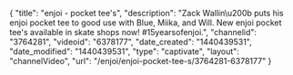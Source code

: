 {
    "title": "enjoi - pocket tee's",
    "description": "Zack Wallin\u200b puts his enjoi pocket tee to good use with Blue, Miika, and Will. New enjoi pocket tee's available in skate shops now! #15yearsofenjoi.",
    "channelid": "3764281",
    "videoid": "6378177",
    "date_created": "1440439531",
    "date_modified": "1440439531",
    "type": "captivate",
    "layout": "channelVideo",
    "url": "\/enjoi\/enjoi-pocket-tee-s\/3764281-6378177"
}